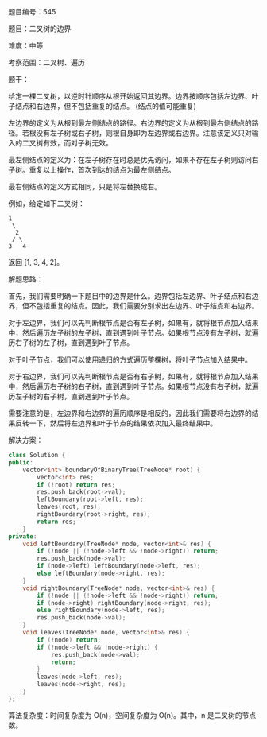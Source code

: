 题目编号：545

题目：二叉树的边界

难度：中等

考察范围：二叉树、遍历

题干：

给定一棵二叉树，以逆时针顺序从根开始返回其边界。边界按顺序包括左边界、叶子结点和右边界，但不包括重复的结点。 (结点的值可能重复)

左边界的定义为从根到最左侧结点的路径。右边界的定义为从根到最右侧结点的路径。若根没有左子树或右子树，则根自身即为左边界或右边界。注意该定义只对输入的二叉树有效，而对子树无效。

最左侧结点的定义为：在左子树存在时总是优先访问，如果不存在左子树则访问右子树。重复以上操作，首次到达的结点为最左侧结点。

最右侧结点的定义方式相同，只是将左替换成右。

例如，给定如下二叉树：

    1
     \
      2
     / \
    3   4

返回 [1, 3, 4, 2]。

解题思路：

首先，我们需要明确一下题目中的边界是什么。边界包括左边界、叶子结点和右边界，但不包括重复的结点。因此，我们需要分别求出左边界、叶子结点和右边界。

对于左边界，我们可以先判断根节点是否有左子树，如果有，就将根节点加入结果中，然后遍历左子树的左子树，直到遇到叶子节点。如果根节点没有左子树，就遍历右子树的左子树，直到遇到叶子节点。

对于叶子节点，我们可以使用递归的方式遍历整棵树，将叶子节点加入结果中。

对于右边界，我们可以先判断根节点是否有右子树，如果有，就将根节点加入结果中，然后遍历右子树的右子树，直到遇到叶子节点。如果根节点没有右子树，就遍历左子树的右子树，直到遇到叶子节点。

需要注意的是，左边界和右边界的遍历顺序是相反的，因此我们需要将右边界的结果反转一下，然后将左边界和叶子节点的结果依次加入最终结果中。

解决方案：

```cpp
class Solution {
public:
    vector<int> boundaryOfBinaryTree(TreeNode* root) {
        vector<int> res;
        if (!root) return res;
        res.push_back(root->val);
        leftBoundary(root->left, res);
        leaves(root, res);
        rightBoundary(root->right, res);
        return res;
    }
private:
    void leftBoundary(TreeNode* node, vector<int>& res) {
        if (!node || (!node->left && !node->right)) return;
        res.push_back(node->val);
        if (node->left) leftBoundary(node->left, res);
        else leftBoundary(node->right, res);
    }
    void rightBoundary(TreeNode* node, vector<int>& res) {
        if (!node || (!node->left && !node->right)) return;
        if (node->right) rightBoundary(node->right, res);
        else rightBoundary(node->left, res);
        res.push_back(node->val);
    }
    void leaves(TreeNode* node, vector<int>& res) {
        if (!node) return;
        if (!node->left && !node->right) {
            res.push_back(node->val);
            return;
        }
        leaves(node->left, res);
        leaves(node->right, res);
    }
};
```

算法复杂度：时间复杂度为 O(n)，空间复杂度为 O(n)。其中，n 是二叉树的节点数。